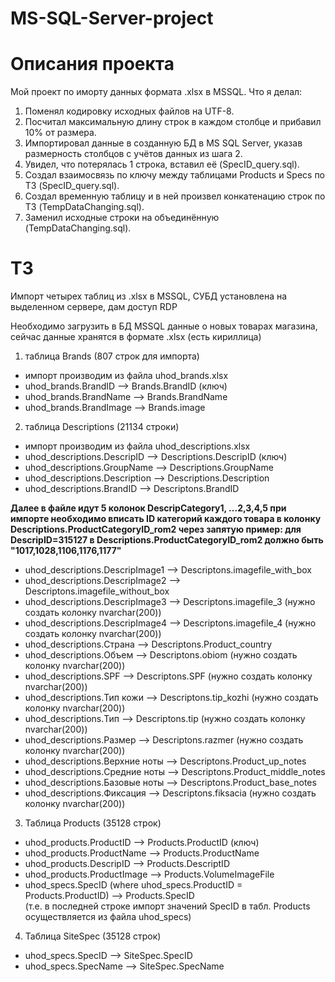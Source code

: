 # MS-SQL-Server-project

# Описания проекта

Мой проект по иморту данных формата .xlsx в MSSQL.
Что я делал:
1. Поменял кодировку исходных файлов на UTF-8.
2. Посчитал максимальную длину строк в каждом столбце и прибавил 10% от размера.
3. Импортировал данные в созданную БД в MS SQL Server, указав размерность столбцов с учётов данных из шага 2.
4. Увидел, что потерялась 1 строка, вставил её (SpecID_query.sql).
5. Создал взаимосвязь по ключу между таблицами Products и Specs по ТЗ (SpecID_query.sql).
6. Создал временную таблицу и в ней произвел конкатенацию строк по ТЗ (TempDataChanging.sql).
7. Заменил исходные строки на объединённую (TempDataChanging.sql).

# ТЗ

Импорт четырех таблиц из .xlsx в MSSQL,
СУБД установлена на выделенном сервере, 
дам доступ RDP 

Необходимо загрузить в БД MSSQL данные о новых товарах магазина,
сейчас данные хранятся в формате .xlsx (есть кириллица)
1. таблица Brands (807 строк для импорта)
- импорт производим из файла uhod_brands.xlsx
- uhod_brands.BrandID --> Brands.BrandID (ключ)
- uhod_brands.BrandName --> Brands.BrandName
- uhod_brands.BrandImage --> Brands.image

2. таблица Descriptions (21134 строки)
- импорт производим из файла uhod_descriptions.xlsx
- uhod_descriptions.DescripID --> Descriptions.DescripID (ключ)
- uhod_descriptions.GroupName --> Descriptions.GroupName
- uhod_descriptions.Description --> Descriptions.Description
- uhod_descriptions.BrandID --> Descriptons.BrandID

**Далее в файле идут 5 колонок 
DescripCategory1, ...2,3,4,5
при импорте необходимо вписать ID категорий каждого товара
в колонку Descriptions.ProductCategoryID_rom2 через запятую
пример:
для DescripID=315127 в Descriptions.ProductCategoryID_rom2 должно быть "1017,1028,1106,1176,1177"**

- uhod_descriptions.DescripImage1 --> Descriptons.imagefile_with_box
- uhod_descriptions.DescripImage2 --> Descriptons.imagefile_without_box
- uhod_descriptions.DescripImage3 --> Descriptons.imagefile_3 (нужно создать колонку nvarchar(200))
- uhod_descriptions.DescripImage4 --> Descriptons.imagefile_4 (нужно создать колонку nvarchar(200))
- uhod_descriptions.Страна --> Descriptons.Product_country
- uhod_descriptions.Объем --> Descriptons.obiom (нужно создать колонку nvarchar(200))
- uhod_descriptions.SPF --> Descriptons.SPF (нужно создать колонку nvarchar(200))
- uhod_descriptions.Тип кожи --> Descriptons.tip_kozhi (нужно создать колонку nvarchar(200))
- uhod_descriptions.Тип --> Descriptons.tip (нужно создать колонку nvarchar(200))
- uhod_descriptions.Размер --> Descriptons.razmer (нужно создать колонку nvarchar(200))
- uhod_descriptions.Верхние ноты --> Descriptons.Product_up_notes
- uhod_descriptions.Средние ноты --> Descriptons.Product_middle_notes
- uhod_descriptions.Базовые ноты --> Descriptons.Product_base_notes
- uhod_descriptions.Фиксация --> Descriptons.fiksacia (нужно создать колонку nvarchar(200))

3. Таблица Products (35128 строк)
- uhod_products.ProductID --> Products.ProductID (ключ)
- uhod_products.ProductName --> Products.ProductName
- uhod_products.DescripID --> Products.DescriptID
- uhod_products.ProductImage --> Products.VolumeImageFile
- uhod_specs.SpecID (where uhod_specs.ProductID = Products.ProductID) --> Products.SpecID  
(т.е. в последней строке импорт значений SpecID в табл. Products 
   осуществляется из файла uhod_specs) 

4. Таблица SiteSpec (35128 строк)
- uhod_specs.SpecID --> SiteSpec.SpecID 
- uhod_specs.SpecName --> SiteSpec.SpecName
